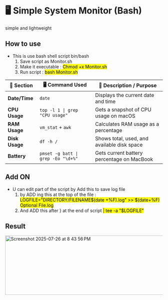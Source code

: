 # 🖥️ Simple System Monitor (Bash) 
simple and lightweight 
## How to use
  - This is use bash shell script bin/bash
    1. Save script as Monitor.sh
    2. Make it executable : <mark>Chmod +x Monitor.sh</mark> 
    3. Run script : <mark>bash Monitor.sh</mark>
    
| 🔧 Section     | 🖥️ Command Used                       | 📄 Description / Purpose                        |
|----------------|----------------------------------------|--------------------------------------------------|
| **Date/Time**  | `date`                                 | Displays the current date and time              |
| **CPU Usage**  | `top -l 1 \| grep "CPU usage"`         | Gets a snapshot of CPU usage on macOS           |
| **RAM Usage**  | `vm_stat` + `awk`                      | Calculates RAM usage as a percentage            |
| **Disk Usage** | `df -h /`                              | Shows total, used, and available disk space     |
| **Battery**    | `pmset -g batt \| grep -Eo "\d+%"`     | Gets current battery percentage on MacBook      |

## Add ON
  - U can edit part of the script by Add this to save log file 
    1. by ADD ing this at the top of the file : <mark>LOGFILE="DIRECTORY/FILENAME$(date +%F).log" >> $(date+%F) Optional File.log</mark>
    2. And ADD this after } at the end of script <mark>| tee -a "$LOGFILE"</mark>
    
## Result
<img width="549" height="189" alt="Screenshot 2025-07-26 at 8 43 56 PM" src="https://github.com/user-attachments/assets/e6222c5d-474c-412d-a000-c640ea8d8da8" />

